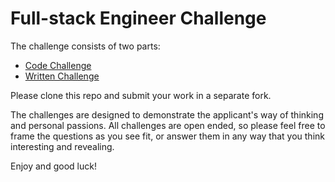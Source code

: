 # Full-stack Engineer Challenge

The challenge consists of two parts:

* [Code Challenge](./CodeChallenge.md)
* [Written Challenge](./WrittenChallenge.md)

Please clone this repo and submit your work in a separate fork.

The challenges are designed to demonstrate the applicant's way of thinking and personal passions. All challenges are open ended, so please feel free to frame the questions as you see fit, or answer them in any way that you think interesting and revealing.

Enjoy and good luck!
